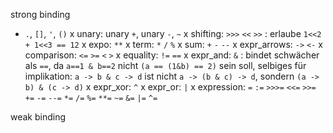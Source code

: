 
strong binding

- `.`, `[]`, `'`, `()`
x unary: unary `+`, unary `-`, `~`
x shifting: `>>>` `<<` `>>` : erlaube `1<<2 + 1<<3 == 12`
x expo: `**`
x term: `*` `/` `%`
x sum: `+` `-` `--`
x expr_arrows: `->` `<-`
x comparison: `<=` `>=` `<` `>`
x equality: `!=` `==` 
x expr_and: `&` : bindet schwächer als `==`, da `a==1 & b==2` nicht `(a == (1&b) == 2)` sein soll, selbiges für implikation: `a -> b & c -> d` ist nicht `a -> (b & c) -> d`, sondern `(a -> b) & (c -> d)`
x expr_xor: `^` 
x expr_or: `|`
x expression: `=` `:=` `>>>=` `<<=` `>>=` `+=` `-=` `--=` `*=` `/=` `%=` `**=` `~=` `&=` `|=` `^=`

weak binding